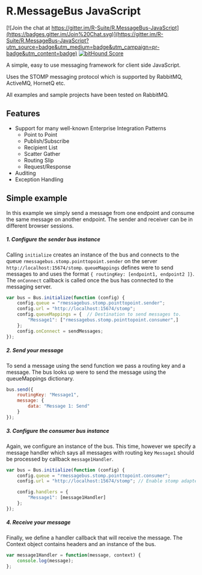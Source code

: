 # R.MessageBus JavaScript

[![Join the chat at https://gitter.im/R-Suite/R.MessageBus-JavaScript](https://badges.gitter.im/Join%20Chat.svg)](https://gitter.im/R-Suite/R.MessageBus-JavaScript?utm_source=badge&utm_medium=badge&utm_campaign=pr-badge&utm_content=badge)   [![bitHound Score](https://www.bithound.io/github/R-Suite/R.MessageBus-JavaScript/badges/score.svg)](https://www.bithound.io/github/R-Suite/R.MessageBus-JavaScript)

A simple, easy to use messaging framework for client side JavaScript.  

Uses the STOMP messaging protocol which is supported by RabbitMQ, ActiveMQ, HornetQ etc.

All examples and sample projects have been tested on RabbitMQ.

## Features

* Support for many well-known Enterprise Integration Patterns
    - Point to Point
    - Publish/Subscribe
    - Recipient List
    - Scatter Gather
    - Routing Slip
    - Request/Response
* Auditing
* Exception Handling

## Simple example

In this example we simply send a message from one endpoint and consume the same message on another endpoint.  The sender and receiver can be in different browser sessions.

##### 1. Configure the sender bus instance

Calling ```initialize``` creates an instance of the bus and connects to the queue ```rmessagebus.stomp.pointtopoint.sender``` on the server ```http://localhost:15674/stomp```.  ```queueMappings``` defines were to send messages to and uses the format ```{ routingKey: [endpoint1, endpoint2 ]}```.  The ```onConnect``` callback is called once the bus has connected to the messaging server.

``` javascript
var bus = Bus.initialize(function (config) {
    config.queue = "rmessagebus.stomp.pointtopoint.sender";
    config.url = "http://localhost:15674/stomp";  
    config.queueMappings = {  // Destination to send messages to.  
        "Message1": ["rmessagebus.stomp.pointtopoint.consumer",]
    };
    config.onConnect = sendMessages;
});
```

##### 2. Send your message

To send a message using the send function we pass a routing key and a message.  The bus looks up were to send the message using the queueMappings dictionary.

```javascript
bus.send({
    routingKey: "Message1",
    message: {
        data: "Message 1: Send"
    }
});
```

##### 3. Configure the consumer bus instance

Again, we configure an instance of the bus. This time, however we specify a message handler which says all messages with routing key ```Message1``` should be processed by callback ```message1Handler```.

```javascript
var bus = Bus.initialize(function (config) {
    config.queue = "rmessagebus.stomp.pointtopoint.consumer";
    config.url = "http://localhost:15674/stomp"; // Enable stomp adapter using "rabbitmq-plugins enable rabbitmq_stomp"

    config.handlers = {
        "Message1": [message1Handler]
    };
});
```

##### 4. Receive your message

Finally, we define a handler callback that will receive the message. The Context object contains headers and an instance of the bus.

```javascript
var message1Handler = function(message, context) {
    console.log(message);
};
```
